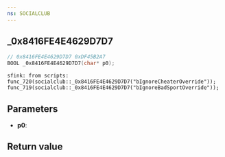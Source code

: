 ```yaml
---
ns: SOCIALCLUB
---
```

## _0x8416FE4E4629D7D7

```c
// 0x8416FE4E4629D7D7 0xDF45B2A7
BOOL _0x8416FE4E4629D7D7(char* p0);
```

```
sfink: from scripts:  
func_720(socialclub::_0x8416FE4E4629D7D7("bIgnoreCheaterOverride"));  
func_719(socialclub::_0x8416FE4E4629D7D7("bIgnoreBadSportOverride"));  
```

## Parameters
* **p0**: 

## Return value
